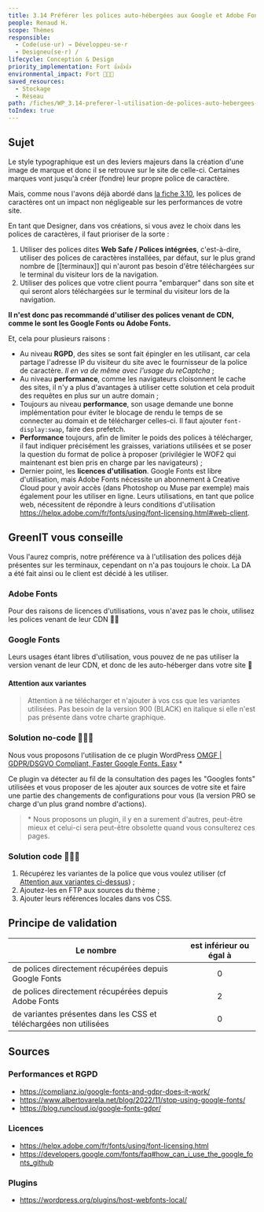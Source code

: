 ```yaml
---
title: 3.14 Préférer les polices auto-hébergées aux Google et Adobe Fonts
people: Renaud H.
scope: Thèmes
responsible:
  - Code(use·ur) → Développeu·se·r
  - Designeu(se·r) /
lifecycle: Conception & Design
priority_implementation: Fort 👍👍👍
environmental_impact: Fort 🌱🌱🌱
saved_resources:
  - Stockage
  - Réseau
path: /fiches/WP_3.14-preferer-l-utilisation-de-polices-auto-hebergees-aux-polices-cdn
toIndex: true
---
```


## Sujet

Le style typographique est un des leviers majeurs dans la création d'une image de marque et donc il se retrouve sur le site de celle-ci. Certaines marques vont jusqu'à créer (fondre) leur propre police de caractère.

Mais, comme nous l'avons déjà abordé dans [la fiche 3.10](WP_3.10-utiliser-des-polices-de-caracteres-standards.md), les polices de caractères ont un impact non négligeable sur les performances de votre site.

En tant que Designer, dans vos créations, si vous avez le choix dans les polices de caractères, il faut prioriser de la sorte :

1. Utiliser des polices dites **Web Safe / Polices intégrées**, c'est-à-dire, utiliser des polices de caractères installées, par défaut, sur le plus grand nombre de [[terminaux]] qui n'auront pas besoin d'être téléchargées sur le terminal du visiteur lors de la navigation.
2. Utiliser des polices que votre client pourra "embarquer" dans son site et qui seront alors téléchargées sur le terminal du visiteur lors de la navigation.

**Il n'est donc pas recommandé d'utiliser des polices venant de CDN, comme le sont les Google Fonts ou Adobe Fonts.**

Et, cela pour plusieurs raisons :

- Au niveau **RGPD**, des sites se sont fait épingler en les utilisant, car cela partage l'adresse IP du visiteur du site avec le fournisseur de la police de caractère. _Il en va de même avec l'usage du reCaptcha_ ;
- Au niveau **performance**, comme les navigateurs cloisonnent le cache des sites, il n'y a plus d'avantages à utiliser cette solution et cela produit des requêtes en plus sur un autre domain ;
- Toujours au niveau **performance**, son usage demande une bonne implémentation pour éviter le blocage de rendu le temps de se connecter au domain et de télécharger celles-ci. Il faut ajouter `font-display:swap`, faire des prefetch.
- **Performance** toujours, afin de limiter le poids des polices à télécharger, il faut indiquer précisément les graisses, variations utilisées et se poser la question du format de police à proposer (privilégier le WOF2 qui maintenant est bien pris en charge par les navigateurs) ;
- Dernier point, les **licences d'utilisation**. Google Fonts est libre d'utilisation, mais Adobe Fonts nécessite un abonnement à Creative Cloud pour y avoir accès (dans Photoshop ou Muse par exemple) mais également pour les utiliser en ligne. Leurs utilisations, en tant que police web, nécessitent de répondre à leurs conditions d'utilisation https://helpx.adobe.com/fr/fonts/using/font-licensing.html#web-client.

## GreenIT vous conseille

Vous l'aurez compris, notre préférence va à l'utilisation des polices déjà présentes sur les terminaux, cependant on n'a pas toujours le choix. La DA a été fait ainsi ou le client est décidé à les utiliser.

### Adobe Fonts

Pour des raisons de licences d'utilisations, vous n'avez pas le choix, utilisez les polices venant de leur CDN 🤷‍♂️

### Google Fonts

Leurs usages étant libres d'utilisation, vous pouvez de ne pas utiliser la version venant de leur CDN, et donc de les auto-héberger dans votre site 🎉

#### Attention aux variantes

> Attention à ne télécharger et n'ajouter à vos css que les variantes utilisées. Pas besoin de la version 900 (BLACK) en italique si elle n'est pas présente dans votre charte graphique.

### Solution no-code 🌱🌱🌱

Nous vous proposons l'utilisation de ce plugin WordPress [OMGF | GDPR/DSGVO Compliant, Faster Google Fonts. Easy](https://wordpress.org/plugins/host-webfonts-local/) \*

Ce plugin va détecter au fil de la consultation des pages les "Googles fonts" utilisées et vous proposer de les ajouter aux sources de votre site et faire une partie des changements de configurations pour vous (la version PRO se charge d'un plus grand nombre d'actions).

> \* Nous proposons un plugin, il y en a surement d'autres, peut-être mieux et celui-ci sera peut-être obsolette quand vous consulterez ces pages.

### Solution code 🌱🌱🌱

1. Récupérez les variantes de la police que vous voulez utiliser (cf [Attention aux variantes ci-dessus](#attention-aux-variantes)) ;
2. Ajoutez-les en FTP aux sources du thème ;
3. Ajouter leurs références locales dans vos CSS.

## Principe de validation

| Le nombre                                                         | est inférieur ou égal à |
| ----------------------------------------------------------------- | :---------------------: |
| de polices directement récupérées depuis Google Fonts             |            0            |
| de polices directement récupérées depuis Adobe Fonts              |            2            |
| de variantes présentes dans les CSS et téléchargées non utilisées |            0            |

## Sources

### Performances et RGPD

- https://complianz.io/google-fonts-and-gdpr-does-it-work/
- https://www.albertovarela.net/blog/2022/11/stop-using-google-fonts/
- https://blog.runcloud.io/google-fonts-gdpr/

### Licences

- https://helpx.adobe.com/fr/fonts/using/font-licensing.html
- https://developers.google.com/fonts/faq#how_can_i_use_the_google_fonts_github

### Plugins

- https://wordpress.org/plugins/host-webfonts-local/
